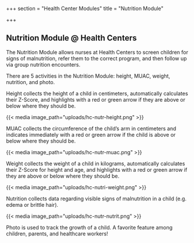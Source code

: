 +++
section = "Health Center Modules"
title = "Nutrition Module"

+++
## Nutrition Module @ Health Centers

The Nutrition Module allows nurses at Health Centers to screen children for signs of malnutrition, refer them to the correct program, and then follow up via group nutrition encounters.

There are 5 activities in the Nutrition Module: height, MUAC, weight, nutrition, and photo.

Height collects the height of a child in centimeters, automatically calculates their Z-Score, and highlights with a red or green arrow if they are above or below where they should be.

{{< media image_path="uploads/hc-nutr-height.png" >}}

MUAC collects the circumference of the child’s arm in centimeters and indicates immediately with a red or green arrow if the child is above or below where they should be.

{{< media image_path="uploads/hc-nutr-muac.png" >}}

Weight collects the weight of a child in kilograms, automatically calculates their Z-Score for height and age, and highlights with a red or green arrow if they are above or below where they should be.

{{< media image_path="uploads/hc-nutri-weight.png" >}}

Nutrition collects data regarding visible signs of malnutrition in a child (e.g. edema or brittle hair).

{{< media image_path="uploads/hc-nutr-nutrit.png" >}}

Photo is used to track the growth of a child. A favorite feature among children, parents, and healthcare workers!